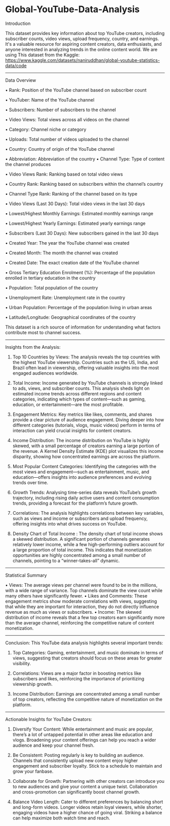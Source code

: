 # Global-YouTube-Data-Analysis

Introduction

This dataset provides key information about top YouTube creators, including subscriber counts, video views, upload frequency, country, and earnings. It's a valuable resource for aspiring content creators, data enthusiasts, and anyone interested in analyzing trends in the online content world. We are using This dataset from the Kaggle: https://www.kaggle.com/datasets/naniruddhan/global-youtube-statistics-data/code

____________________________________________________________________________________________________________________________________________________________________________________________________________________


Data Overview

• Rank: Position of the YouTube channel based on subscriber count

• YouTuber: Name of the YouTube channel

• Subscribers: Number of subscribers to the channel

• Video Views: Total views across all videos on the channel

• Category: Channel niche or category

• Uploads: Total number of videos uploaded to the channel

• Country: Country of origin of the YouTube channel

• Abbreviation: Abbreviation of the country • Channel Type: Type of content the channel produces

• Video Views Rank: Ranking based on total video views

• Country Rank: Ranking based on subscribers within the channel’s country

• Channel Type Rank: Ranking of the channel based on its type

• Video Views (Last 30 Days): Total video views in the last 30 days

• Lowest/Highest Monthly Earnings: Estimated monthly earnings range

• Lowest/Highest Yearly Earnings: Estimated yearly earnings range

• Subscribers (Last 30 Days): New subscribers gained in the last 30 days

• Created Year: The year the YouTube channel was created

• Created Month: The month the channel was created

• Created Date: The exact creation date of the YouTube channel

• Gross Tertiary Education Enrolment (%): Percentage of the population enrolled in tertiary education in the country

• Population: Total population of the country

• Unemployment Rate: Unemployment rate in the country

• Urban Population: Percentage of the population living in urban areas

• Latitude/Longitude: Geographical coordinates of the country

This dataset is a rich source of information for understanding what factors contribute most to channel success.

____________________________________________________________________________________________________________________________________________________________________________________________________________________

Insights from the Analysis:

1.	Top 10 Countries by Views: The analysis reveals the top countries with the highest YouTube viewership. Countries such as the US, India, and Brazil often lead in viewership, offering valuable insights into the most engaged audiences worldwide.
   
2.	Total Income: Income generated by YouTube channels is strongly linked to ads, views, and subscriber counts. This analysis sheds light on estimated income trends across different regions and content categories, indicating which types of content—such as gaming, education, or entertainment—are the most profitable.
   
3.	Engagement Metrics: Key metrics like likes, comments, and shares provide a clear picture of audience engagement. Diving deeper into how different categories (tutorials, vlogs, music videos) perform in terms of interaction can yield crucial insights for content creators.

4.	Income Distribution: The income distribution on YouTube is highly skewed, with a small percentage of creators earning a large portion of the revenue. A Kernel Density Estimate (KDE) plot visualizes this income disparity, showing how concentrated earnings are across the platform.
      
5.	Most Popular Content Categories: Identifying the categories with the most views and engagement—such as entertainment, music, and education—offers insights into audience preferences and evolving trends over time.
   
6.	Growth Trends: Analysing time-series data reveals YouTube’s growth trajectory, including rising daily active users and content consumption trends, providing a forecast for the platform’s future growth.
	
7.	Correlations: The analysis highlights correlations between key variables, such as views and income or subscribers and upload frequency, offering insights into what drives success on YouTube.

8. Density Chart of Total Income : The density chart of total income shows a skewed distribution. A significant portion of channels generates relatively lower income, while a few high-performing outliers account for a large proportion of total income. This indicates that monetization opportunities are highly concentrated among a small number of channels, pointing to a “winner-takes-all” dynamic.

____________________________________________________________________________________________________________________________________________________________________________________________________________________

Statistical Summary

• Views: The average views per channel were found to be in the millions, with a wide range of variance. Top channels dominate the view count while many others have significantly fewer. • Likes and Comments: These engagement metrics show moderate correlations with views, suggesting that while they are important for interaction, they do not directly influence revenue as much as views or subscribers. • Income: The skewed distribution of income reveals that a few top creators earn significantly more than the average channel, reinforcing the competitive nature of content monetization.

____________________________________________________________________________________________________________________________________________________________________________________________________________________

Conclusion:
This YouTube data analysis highlights several important trends:

1.	Top Categories: Gaming, entertainment, and music dominate in terms of views, suggesting that creators should focus on these areas for greater visibility.

2.	Correlations: Views are a major factor in boosting metrics like subscribers and likes, reinforcing the importance of prioritizing viewership growth.

3.	Income Distribution: Earnings are concentrated among a small number of top creators, reflecting the competitive nature of monetization on the platform.

__________________________________________________________________________________________________________________________________________________________________________________________________________________

Actionable Insights for YouTube Creators:
1.	Diversify Your Content: While entertainment and music are popular, there’s a lot of untapped potential in other areas like education and vlogs. Broadening your content offerings can help you reach a wider audience and keep your channel fresh.
	
2.	Be Consistent: Posting regularly is key to building an audience. Channels that consistently upload new content enjoy higher engagement and subscriber loyalty. Stick to a schedule to maintain and grow your fanbase.
   
3.	Collaborate for Growth: Partnering with other creators can introduce you to new audiences and give your content a unique twist. Collaboration and cross-promotion can significantly boost channel growth.
   
4.	Balance Video Length: Cater to different preferences by balancing short and long-form videos. Longer videos retain loyal viewers, while shorter, engaging videos have a higher chance of going viral. Striking a balance can help maximize both watch time and reach.









